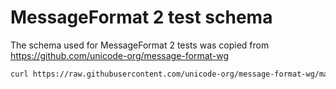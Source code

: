# MessageFormat 2 test schema

The schema used for MessageFormat 2 tests was copied from https://github.com/unicode-org/message-format-wg

```sh
curl https://raw.githubusercontent.com/unicode-org/message-format-wg/main/test/schemas/v0/tests.schema.json -o test_schema.json
```
